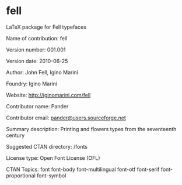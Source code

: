 fell
====

LaTeX package for Fell typefaces

Name of contribution: fell

Version number: 001.001

Version date: 2010-06-25

Author: John Fell, Igino Marini

Foundry: Igino Marini

Website: http://iginomarini.com/fell

Contributor name: Pander

Contributor email: pander@users.sourceforge.net

Summary description: Printing and flowers types from the seventeenth century

Suggested CTAN directory: /fonts

License type: Open Font License (OFL)

CTAN Topics: font font-body font-multilingual font-otf font-serif font-proportional font-symbol
